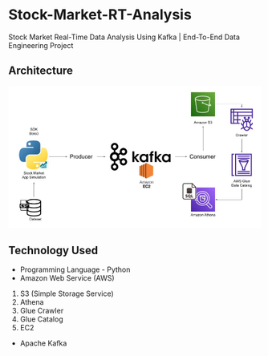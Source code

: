 # Stock-Market-RT-Analysis
Stock Market Real-Time Data Analysis Using Kafka | End-To-End Data Engineering Project

## Architecture 
<img src="kafka-stock-market-project-architecture.jpg">

## Technology Used
- Programming Language - Python
- Amazon Web Service (AWS)
1. S3 (Simple Storage Service)
2. Athena
3. Glue Crawler
4. Glue Catalog
5. EC2
- Apache Kafka
